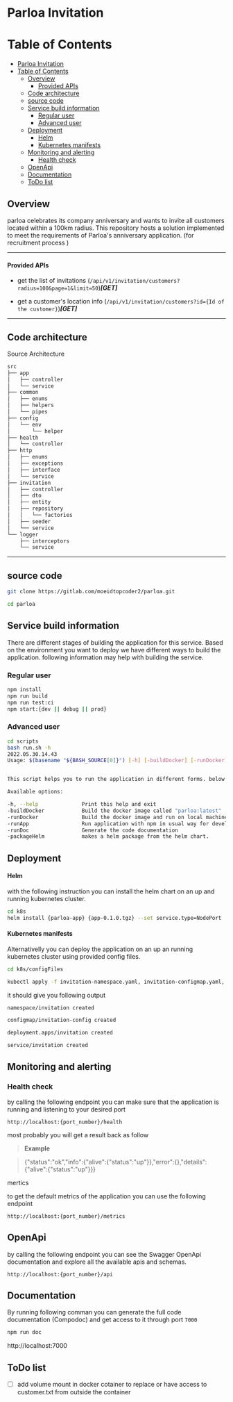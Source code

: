 # Parloa Invitation

# Table of Contents

- [Parloa Invitation](#parloa-invitation)
- [Table of Contents](#table-of-contents)
  - [Overview](#overview)
      - [Provided APIs](#provided-apis)
  - [Code architecture](#code-architecture)
  - [source code](#source-code)
  - [Service build information](#service-build-information)
    - [Regular user](#regular-user)
    - [Advanced user](#advanced-user)
  - [Deployment](#deployment)
      - [Helm](#helm)
      - [Kubernetes manifests](#kubernetes-manifests)
  - [Monitoring and alerting](#monitoring-and-alerting)
    - [Health check](#health-check)
  - [OpenApi](#openapi)
  - [Documentation](#documentation)
  - [ToDo list](#todo-list)

## Overview

parloa celebrates its company anniversary and wants to invite all customers located within a 100km radius. This repository hosts a solution implemented to meet the requirements of Parloa's anniversary application. (for recruitment process )

---

#### Provided APIs

- get the list of invitations (`/api/v1/invitation/customers?radius=100&page=1&limit=50`)***[GET]***

- get a customer's location info (`/api/v1/invitation/customers?id={Id of the customer}`)***[GET]***

---

## Code architecture

Source Architecture

```bash
src
├── app
│   ├── controller
│   └── service
├── common
│   ├── enums
│   ├── helpers
│   └── pipes
├── config
│   └── env
│       └── helper
├── health
│   └── controller
├── http
│   ├── enums
│   ├── exceptions
│   ├── interface
│   └── service
├── invitation
│   ├── controller
│   ├── dto
│   ├── entity
│   ├── repository
│   │   └── factories
│   ├── seeder
│   └── service
└── logger
    ├── interceptors
    └── service
```

---

## source code

```bash
git clone https://gitlab.com/moeidtopcoder2/parloa.git

cd parloa
```

## Service build information

There are different stages of building the application for this service. Based on the environment you want to deploy we have different ways to build the application. following information may help with building the service.

### Regular user

```bash
npm install
npm run build
npm run test:ci
npm start:{dev || debug || prod}
```

### Advanced user

```bash
cd scripts
bash run.sh -h
2022.05.30.14.43
Usage: $(basename "${BASH_SOURCE[0]}") [-h] [-buildDocker] [-runDocker] [-runApp] [-runDoc] [-packageHelm]


This script helps you to run the application in different forms. below you can get the full list of available options.

Available options:

-h, --help              Print this help and exit
-buildDocker            Build the docker image called "parloa:latest"
-runDocker              Build the docker image and run on local machine
-runApp                 Run application with npm in usual way for development
-runDoc                 Generate the code documentation
-packageHelm            makes a helm package from the helm chart.
```

## Deployment

#### Helm

with the following instruction you can install the helm chart on an up and running kubernetes cluster.

```bash
cd k8s
helm install {parloa-app} {app-0.1.0.tgz} --set service.type=NodePort
```

#### Kubernetes manifests

Alternativelly you can deploy the application on an up an running kubernetes cluster using provided config files.

```bash
cd k8s/configFiles

kubectl apply -f invitation-namespace.yaml, invitation-configmap.yaml, invitation-deployment.yaml, invitation-service.yaml
```

it should give you following output

```bash
namespace/invitation created

configmap/invitation-config created

deployment.apps/invitation created

service/invitation created
```

## Monitoring and alerting

### Health check

by calling the following endpoint you can make sure that the application is running and listening to your desired port

`http://localhost:{port_number}/health`

most probably you will get a result back as follow

> **Example**

> {"status":"ok","info":{"alive":{"status":"up"}},"error":{},"details":{"alive":{"status":"up"}}}

mertics

to get the default metrics of the application you can use the following endpoint

`http://localhost:{port_number}/metrics`

## OpenApi

by calling the following endpoint you can see the Swagger OpenApi documentation and explore all the available apis and schemas.

`http://localhost:{port_number}/api`

## Documentation

By running following comman you can generate the full code documentation (Compodoc) and get access to it through port `7000`

```bash
npm run doc
```

http://localhost:7000

## ToDo list

- [ ] add volume mount in docker cotainer to replace or have access to customer.txt from outside the container

